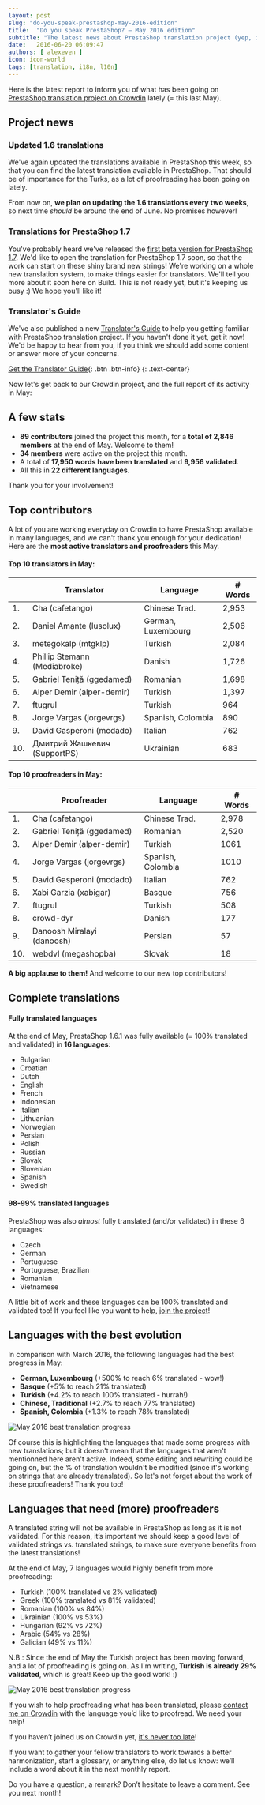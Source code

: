 ```yaml
---
layout: post
slug: "do-you-speak-prestashop-may-2016-edition"
title:  "Do you speak PrestaShop? – May 2016 edition"
subtitle: "The latest news about PrestaShop translation project (yep, including 1.7 translations)"
date:   2016-06-20 06:09:47
authors: [ alexeven ]
icon: icon-world
tags: [translation, i18n, l10n]
---
```



Here is the latest report to inform you of what has been going on [PrestaShop translation project on Crowdin](https://crowdin.com/project/prestashop-official) lately (= this last May).

## Project news

### Updated 1.6 translations

We've again updated the translations available in PrestaShop this week, so that you can find the latest translation available in PrestaShop. That should be of importance for the Turks, as a lot of proofreading has been going on lately.

From now on, **we plan on updating the 1.6 translations every two weeks**, so next time *should* be around the end of June. No promises however!

### Translations for PrestaShop 1.7

You've probably heard we've released the [first beta version for PrestaShop 1.7](http://build.prestashop.com/news/prestashop-1-7-beta-1-open-for-feedback/). We'd like to open the translation for PrestaShop 1.7 soon, so that the work can start on these shiny brand new strings!
We're working on a whole new translation system, to make things easier for translators. We'll tell you more about it soon here on Build. This is not ready yet, but it's keeping us busy :) We hope you'll like it!

### Translator's Guide

We've also published a new [Translator's Guide](http://build.prestashop.com/howtos/translation/new-translator-guide-available-now/) to help you getting familiar with PrestaShop translation project. If you haven't done it yet, get it now!
We'd be happy to hear from you, if you think we should add some content or answer more of your concerns.

[Get the Translator Guide](http://build.prestashop.com/assets/ext/PrestaShop_Translator_Guide.pdf){: .btn .btn-info}
{: .text-center}


Now let's get back to our Crowdin project, and the full report of its activity in May:

## A few stats
* **89 contributors** joined the project this month, for a **total of 2,846 members** at the end of May. Welcome to them!
* **34 members** were active on the project this month.
* A total of **17,950 words have been translated** and **9,956 validated**.
* All this in **22 different languages**.

Thank you for your involvement!

## Top contributors

A lot of you are working everyday on Crowdin to have PrestaShop available in many languages, and we can't thank you enough for your dedication! Here are the **most active translators and proofreaders** this May.

#### Top 10 translators in May:

| |Translator | Language | # Words
|-|---------- | -------- | ----------------
 1. | Cha (cafetango) | Chinese Trad.  | 2,953
 2. | Daniel Amante (lusolux)| German, Luxembourg | 2,506
 3. | metegokalp (mtgklp) | Turkish | 2,084
 4. | Phillip Stemann (Mediabroke) | Danish | 1,726
 5. | Gabriel Teniță (ggedamed) | Romanian | 1,698
 6. | Alper Demir (alper-demir) | Turkish | 1,397
 7. | ftugrul | Turkish | 964
 8. | Jorge Vargas (jorgevrgs) | Spanish, Colombia | 890
 9. | David Gasperoni (mcdado) | Italian | 762
10. | Дмитрий Жашкевич (SupportPS) | Ukrainian | 683


#### Top 10 proofreaders in May:

| | Proofreader | Language | # Words
|-| ---------- | -------- | ----------------
 1. | Cha (cafetango) | Chinese Trad. | 2,978
 2. | Gabriel Teniță (ggedamed) | Romanian | 2,520
 3. | Alper Demir (alper-demir) | Turkish | 1061
 4. | Jorge Vargas (jorgevrgs) | Spanish, Colombia | 1010
 5. | David Gasperoni (mcdado) | Italian | 762
 6. | Xabi Garzia (xabigar) | Basque | 756
 7. | ftugrul | Turkish | 508
 8. | crowd-dyr | Danish | 177
 9. | Danoosh Miralayi (danoosh) | Persian | 57
10. | webdvl (megashopba) | Slovak | 18

**A big applause to them!** And welcome to our new top contributors!


## Complete translations

#### Fully translated languages

At the end of May, PrestaShop 1.6.1 was fully available (= 100% translated and validated) in **16 languages**:

* Bulgarian
* Croatian
* Dutch
* English
* French
* Indonesian
* Italian
* Lithuanian
* Norwegian
* Persian
* Polish
* Russian
* Slovak
* Slovenian
* Spanish
* Swedish


#### 98-99% translated languages

PrestaShop was also *almost* fully translated (and/or validated) in these 6 languages:

* Czech
* German
* Portuguese
* Portuguese, Brazilian
* Romanian
* Vietnamese

A little bit of work and these languages can be 100% translated and validated too! If you feel like you want to help, [join the project](https://crowdin.com/project/prestashop-official)!

## Languages with the best evolution

In comparison with March 2016, the following languages had the best progress in May:

* **German, Luxembourg** (+500% to reach 6% translated - wow!)
* **Basque** (+5% to reach 21% translated)
* **Turkish** (+4.2% to reach 100% translated - hurrah!)
* **Chinese, Traditional** (+2.7% to reach 77% translated)
* **Spanish, Colombia** (+1.3% to reach 78% translated)

![May 2016 best translation progress](/assets/images/2016/06/Build_Crowdin_progress_May16.png)

Of course this is highlighting the languages that made some progress with new translations; but it doesn't mean that the languages that aren't mentionned here aren't active. Indeed, some editing and rewriting could be going on, but the % of translation wouldn't be modified (since it's working on strings that are already translated). So let's not forget about the work of these proofreaders! Thank you too!

## Languages that need (more) proofreaders

A translated string will not be available in PrestaShop as long as it is not validated. For this reason, it’s important we should keep a good level of validated strings vs. translated strings, to make sure everyone benefits from the latest translations!

At the end of May, 7 languages would highly benefit from more proofreading:

* Turkish (100% translated vs 2% validated)
* Greek (100% translated vs 81% validated)
* Romanian (100% vs 84%)
* Ukrainian (100% vs 53%)
* Hungarian (92% vs 72%)
* Arabic (54% vs 28%)
* Galician (49% vs 11%)

N.B.: Since the end of May the Turkish project has been moving forward, and a lot of proofreading is going on. As I'm writing, **Turkish is already 29% validated**, which is great! Keep up the good work! :)

![May 2016 best translation progress](/assets/images/2016/06/Build_Crowdin_proofreading_May16.png)


If you wish to help proofreading what has been translated, please [contact me on Crowdin](https://crowdin.com/profile/alex-even) with the language you’d like to proofread. We need your help!




If you haven’t joined us on Crowdin yet, [it's never too late](https://crowdin.com/project/prestashop-official)!

If you want to gather your fellow translators to work towards a better harmonization, start a glossary, or anything else, do let us know: we’ll include a word about it in the next monthly report.

Do you have a question, a remark? Don’t hesitate to leave a comment. See you next month!
